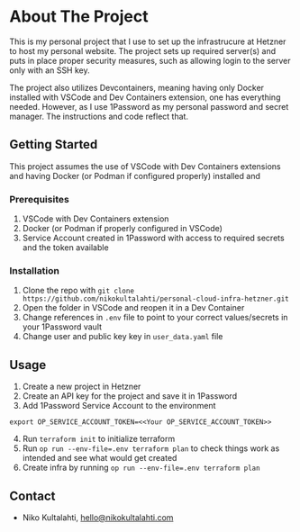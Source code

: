 # About The Project

This is my personal project that I use to set up the infrastrucure at Hetzner to host my personal website. 
The project sets up required server(s) and puts in place proper security measures, such as allowing login to the server only with an SSH key.

The project also utilizes Devcontainers, meaning having only Docker installed with VSCode and Dev Containers extension, one has everything needed.
However, as I use 1Password as my personal password and secret manager. The instructions and code reflect that.

## Getting Started

This project assumes the use of VSCode with Dev Containers extensions and having Docker (or Podman if configured properly) installed and 

### Prerequisites

1. VSCode with Dev Containers extension
2. Docker (or Podman if properly configured in VSCode)
3. Service Account created in 1Password with access to required secrets and the token available

### Installation

1. Clone the repo with `git clone https://github.com/nikokultalahti/personal-cloud-infra-hetzner.git`
2. Open the folder in VSCode and reopen it in a Dev Container
3. Change references in `.env` file to point to your correct values/secrets in your 1Password vault
4. Change user and public key key in `user_data.yaml` file

## Usage

1. Create a new project in Hetzner
2. Create an API key for the project and save it in 1Password
3. Add 1Password Service Account to the environment
```
export OP_SERVICE_ACCOUNT_TOKEN=<<Your OP_SERVICE_ACCOUNT_TOKEN>>

```
4. Run `terraform init` to initialize terraform
5. Run `op run --env-file=.env terraform plan` to check things work as intended and see what would get created
6. Create infra by running `op run --env-file=.env terraform plan`

## Contact

- Niko Kultalahti, hello@nikokultalahti.com